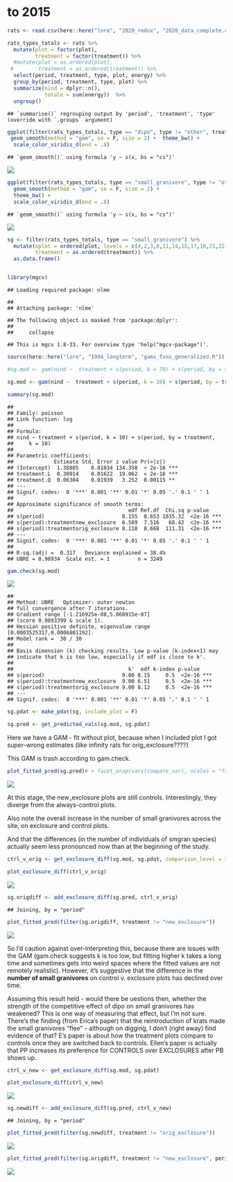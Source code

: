 to 2015
================

``` r
rats <- read.csv(here::here("lore", "2020_redux", "2020_data_complete.csv"))
```

``` r
rats_types_totals <- rats %>%
  mutate(plot = factor(plot),
         treatment = factor(treatment)) %>%
  #mutate(plot = as.ordered(plot),
 #        treatment = as.ordered(treatment)) %>%
  select(period, treatment, type, plot, energy) %>%
  group_by(period, treatment, type, plot) %>%
  summarize(nind = dplyr::n(),
            totale = sum(energy))  %>%
  ungroup() 
```

    ## `summarise()` regrouping output by 'period', 'treatment', 'type' (override with `.groups` argument)

``` r
ggplot(filter(rats_types_totals, type == "dipo", type != "other", treatment != "orig_exclosure"), aes(period, nind, color = treatment, group = plot)) +
 geom_smooth(method = "gam", se = F, size = 2) +  theme_bw() +
  scale_color_viridis_d(end = .8) 
```

    ## `geom_smooth()` using formula 'y ~ s(x, bs = "cs")'

![](to_2015_files/figure-gfm/unnamed-chunk-3-1.png)<!-- -->

``` r
ggplot(filter(rats_types_totals, type == "small_granivore", type != "other"), aes(period, nind, group = plot, color = treatment)) +
  geom_smooth(method = "gam", se = F, size = 2) +
  theme_bw() +
  scale_color_viridis_d(end = .8) 
```

    ## `geom_smooth()` using formula 'y ~ s(x, bs = "cs")'

![](to_2015_files/figure-gfm/unnamed-chunk-3-2.png)<!-- -->

``` r
sg <- filter(rats_types_totals, type == "small_granivore") %>%
  mutate(oplot = ordered(plot, levels = c(4,2,3,8,11,14,15,17,18,21,22)),
         treatment = as.ordered(treatment)) %>%
  as.data.frame()


library(mgcv)
```

    ## Loading required package: nlme

    ## 
    ## Attaching package: 'nlme'

    ## The following object is masked from 'package:dplyr':
    ## 
    ##     collapse

    ## This is mgcv 1.8-33. For overview type 'help("mgcv-package")'.

``` r
source(here::here("lore", "1994_longterm", "gams_fxns_generalized.R"))

#sg.mod <- gam(nind ~  treatment + s(period, k = 70) + s(period, by = treatment, k = 70), family = "poisson", data  = sg)

sg.mod <- gam(nind ~  treatment + s(period, k = 10) + s(period, by = treatment, k = 10), family = "poisson", data  = sg)

summary(sg.mod)
```

    ## 
    ## Family: poisson 
    ## Link function: log 
    ## 
    ## Formula:
    ## nind ~ treatment + s(period, k = 10) + s(period, by = treatment, 
    ##     k = 10)
    ## 
    ## Parametric coefficients:
    ##             Estimate Std. Error z value Pr(>|z|)    
    ## (Intercept)  1.38885    0.01034 134.358  < 2e-16 ***
    ## treatment.L  0.30914    0.01622  19.062  < 2e-16 ***
    ## treatment.Q  0.06304    0.01939   3.252  0.00115 ** 
    ## ---
    ## Signif. codes:  0 '***' 0.001 '**' 0.01 '*' 0.05 '.' 0.1 ' ' 1
    ## 
    ## Approximate significance of smooth terms:
    ##                                     edf Ref.df  Chi.sq p-value    
    ## s(period)                         8.155  8.653 1035.32  <2e-16 ***
    ## s(period):treatmentnew_exclosure  6.509  7.516   68.42  <2e-16 ***
    ## s(period):treatmentorig_exclosure 8.118  8.668  111.31  <2e-16 ***
    ## ---
    ## Signif. codes:  0 '***' 0.001 '**' 0.01 '*' 0.05 '.' 0.1 ' ' 1
    ## 
    ## R-sq.(adj) =  0.317   Deviance explained = 38.4%
    ## UBRE = 0.98934  Scale est. = 1         n = 3249

``` r
gam.check(sg.mod)
```

![](to_2015_files/figure-gfm/unnamed-chunk-4-1.png)<!-- -->

    ## 
    ## Method: UBRE   Optimizer: outer newton
    ## full convergence after 7 iterations.
    ## Gradient range [-1.216925e-08,5.060915e-07]
    ## (score 0.9893399 & scale 1).
    ## Hessian positive definite, eigenvalue range [0.0003525317,0.0006801192].
    ## Model rank =  30 / 30 
    ## 
    ## Basis dimension (k) checking results. Low p-value (k-index<1) may
    ## indicate that k is too low, especially if edf is close to k'.
    ## 
    ##                                     k'  edf k-index p-value    
    ## s(period)                         9.00 8.15     0.5  <2e-16 ***
    ## s(period):treatmentnew_exclosure  9.00 6.51     0.5  <2e-16 ***
    ## s(period):treatmentorig_exclosure 9.00 8.12     0.5  <2e-16 ***
    ## ---
    ## Signif. codes:  0 '***' 0.001 '**' 0.01 '*' 0.05 '.' 0.1 ' ' 1

``` r
sg.pdat <- make_pdat(sg, include_plot = F)

sg.pred <- get_predicted_vals(sg.mod, sg.pdat)
```

Here we have a GAM - fit without plot, because when I included plot I
got super-wrong estimates (like infinity rats for orig\_exclosure????)

This GAM is trash according to gam.check.

``` r
plot_fitted_pred(sg.pred)# + facet_wrap(vars(compare_var), scales = "free_y")
```

![](to_2015_files/figure-gfm/unnamed-chunk-5-1.png)<!-- -->

At this stage, the new\_exclosure plots are still controls.
Interestingly, they diverge from the always-control plots.

Also note the overall increase in the number of small granivores across
the site, on exclosure and control plots.

And that the differences (in the number of individuals of smgran
species) actually seem less pronounced now than at the beginning of the
study.

``` r
ctrl_v_orig <- get_exclosure_diff(sg.mod, sg.pdat, comparison_level = 3)

plot_exclosure_diff(ctrl_v_orig)
```

![](to_2015_files/figure-gfm/unnamed-chunk-6-1.png)<!-- -->

``` r
sg.origdiff <- add_exclosure_diff(sg.pred, ctrl_v_orig)
```

    ## Joining, by = "period"

``` r
plot_fitted_pred(filter(sg.origdiff, treatment != "new_exclosure"))
```

![](to_2015_files/figure-gfm/unnamed-chunk-6-2.png)<!-- -->

So I’d caution against over-interpreting this, because there are issues
with the GAM (gam.check suggests k is too low, but fitting higher k
takes a long time and sometimes gets into weird spaces where the fitted
values are not remotely realistic). However, it’s suggestive that the
difference in the **number of small granivores** on control v. exclosure
plots has declined over time.

Assuming this result held - would there be uestions then, whether the
strength of the competitive effect of dipo on small granivores has
weakened? This is one way of measuring that effect, but I’m not sure.
There’s the finding (from Erica’s paper) that the reintroduction of
krats made the small granivores “flee” - although on digging, I don’t
(right away) find evidence of that? E’s paper is about how the treatment
plots compare to controls once they are switched back to controls.
Ellen’s paper is actually that PP increases its preference for
CONTROLS over EXCLOSURES after PB shows up.

``` r
ctrl_v_new <- get_exclosure_diff(sg.mod, sg.pdat)

plot_exclosure_diff(ctrl_v_new)
```

![](to_2015_files/figure-gfm/unnamed-chunk-7-1.png)<!-- -->

``` r
sg.newdiff <- add_exclosure_diff(sg.pred, ctrl_v_new)
```

    ## Joining, by = "period"

``` r
plot_fitted_pred(filter(sg.newdiff, treatment != "orig_exclosure"))
```

![](to_2015_files/figure-gfm/unnamed-chunk-7-2.png)<!-- -->

``` r
plot_fitted_pred(filter(sg.origdiff, treatment != "new_exclosure", period > 400))
```

![](to_2015_files/figure-gfm/unnamed-chunk-8-1.png)<!-- -->
